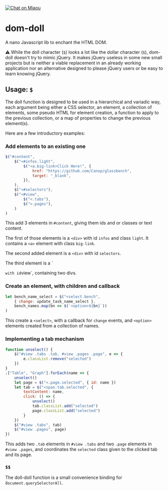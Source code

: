 [![Chat on Miaou][s4]][l4]

[s4]: https://miaou.dystroy.org/static/shields/room.svg
[l4]: https://miaou.dystroy.org/8?Javascript

# dom-doll

A nano Javascript lib to enchant the HTML DOM.

:warning: While the doll character (`$`) looks a lot like the dollar character (`$`), dom-doll doesn't try to mimic jQuery.
It makes jQuery useless in some new small projects but is neither a viable replacement in an already working application nor an alternative designed to please jQuery users or be easy to learn knowing jQuery.

## Usage: `$`

The doll function is designed to be used in a hierarchical and variadic way, each argument being either a CSS selector, an element, a collection of elements, some pseudo HTML for element creation, a function to apply to the previous collection, or a map of properties to change the previous element(s).

Here are a few introductory examples:

### Add elements to an existing one

```js
$("#content",
	$("<#infos.light",
		$("<a.big-link>Click Here!", {
			href: "https://github.com/Canop/glassbench",
			target: "_blank",
		}),
	),
	$("<#selectors"),
	$("<#view",
		$("<.tabs"),
		$("<.pages"),
	)
)
```

This add 3 elements in `#content`, giving them ids and or classes or text content.

The first of those elements is a `<div>` with id `infos` and class `light`. It contains a `<a>` element with class `big-link`.

The second added element is a `<div>` with id `selectors`.

The third element is a  ̀ <div>` with id `view`, containing two divs.

### Create an element, with children and callback

```js
let bench_name_select = $("<select.bench",
	{ change: update_task_name_select },
	bench_names.map(bn => $(`<option>${bn}`))
)
```

This create a `<select>`, with a callback for `change` events, and `<option>` elements created from a collection of names.

### Implementing a tab mechanism

```js
function unselect() {
	$("#view .tabs .tab, #view .pages .page", e => {
		e.classList.remove("selected")
	})
}
;["Table", "Graph"].forEach(name => {
	unselect()
	let page = $("<.page.selected", { id: name })
	let tab = $("<span.tab.selected", {
		textContent: name,
		click: () => {
			unselect()
			tab.classList.add("selected")
			page.classList.add("selected")
		}
	})
	$("#view .tabs", tab)
	$("#view .pages", page)
})
```

This adds two `.tab` elements in `#view .tabs` and two `.page` elements in `#view .pages`, and coordinates the `selected` class given to the clicked tab and its page.

### `$$`

The doll-doll function is a small convenience binding for ̀`document.querySelectorAll`.

